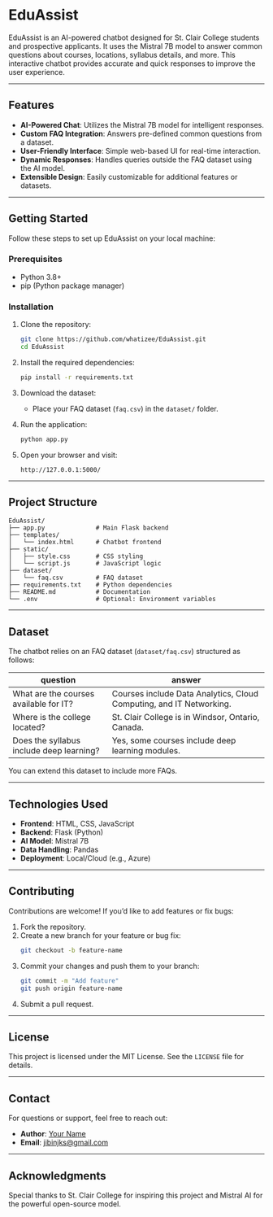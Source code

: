 

# EduAssist

EduAssist is an AI-powered chatbot designed for St. Clair College students and prospective applicants. It uses the Mistral 7B model to answer common questions about courses, locations, syllabus details, and more. This interactive chatbot provides accurate and quick responses to improve the user experience.

---

## Features

- **AI-Powered Chat**: Utilizes the Mistral 7B model for intelligent responses.
- **Custom FAQ Integration**: Answers pre-defined common questions from a dataset.
- **User-Friendly Interface**: Simple web-based UI for real-time interaction.
- **Dynamic Responses**: Handles queries outside the FAQ dataset using the AI model.
- **Extensible Design**: Easily customizable for additional features or datasets.

---



## Getting Started

Follow these steps to set up EduAssist on your local machine:

### Prerequisites

- Python 3.8+
- pip (Python package manager)

### Installation

1. Clone the repository:
   ```bash
   git clone https://github.com/whatizee/EduAssist.git
   cd EduAssist
   ```

2. Install the required dependencies:
   ```bash
   pip install -r requirements.txt
   ```

3. Download the dataset:
   - Place your FAQ dataset (`faq.csv`) in the `dataset/` folder.

4. Run the application:
   ```bash
   python app.py
   ```

5. Open your browser and visit:
   ```
   http://127.0.0.1:5000/
   ```

---

## Project Structure

```
EduAssist/
├── app.py              # Main Flask backend
├── templates/
│   └── index.html      # Chatbot frontend
├── static/
│   ├── style.css       # CSS styling
│   └── script.js       # JavaScript logic
├── dataset/
│   └── faq.csv         # FAQ dataset
├── requirements.txt    # Python dependencies
├── README.md           # Documentation
└── .env                # Optional: Environment variables
```

---

## Dataset

The chatbot relies on an FAQ dataset (`dataset/faq.csv`) structured as follows:

| question                                 | answer                                                                 |
|------------------------------------------|------------------------------------------------------------------------|
| What are the courses available for IT?   | Courses include Data Analytics, Cloud Computing, and IT Networking.   |
| Where is the college located?            | St. Clair College is in Windsor, Ontario, Canada.                     |
| Does the syllabus include deep learning? | Yes, some courses include deep learning modules.                      |

You can extend this dataset to include more FAQs.

---

## Technologies Used

- **Frontend**: HTML, CSS, JavaScript
- **Backend**: Flask (Python)
- **AI Model**: Mistral 7B
- **Data Handling**: Pandas
- **Deployment**: Local/Cloud (e.g., Azure)

---

## Contributing

Contributions are welcome! If you’d like to add features or fix bugs:

1. Fork the repository.
2. Create a new branch for your feature or bug fix:
   ```bash
   git checkout -b feature-name
   ```
3. Commit your changes and push them to your branch:
   ```bash
   git commit -m "Add feature"
   git push origin feature-name
   ```
4. Submit a pull request.

---

## License

This project is licensed under the MIT License. See the `LICENSE` file for details.

---

## Contact

For questions or support, feel free to reach out:

- **Author**: [Your Name](https://github.com/whatizee)
- **Email**: [jibinjks@gmail.com](mailto:jibinjks@gmail.com)

---

## Acknowledgments

Special thanks to St. Clair College for inspiring this project and Mistral AI for the powerful open-source model.

``` 
